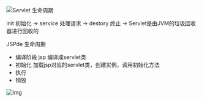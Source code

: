 ![Servlet 生命周期](https://www.runoob.com/wp-content/uploads/2014/07/Servlet-LifeCycle.jpg)

init 初始化 -> service 处理请求 -> destory 终止 -> Servlet是由JVM的垃圾回收器进行回收的

JSPde 生命周期

- 编译阶段
  jsp 编译成servlet类
- 初始化
  加载jsp对应的servlet类，创建实例，调用初始化方法
- 执行
- 销毁





![img](https://www.runoob.com/wp-content/uploads/2014/01/jsp_life_cycle.jpg)
